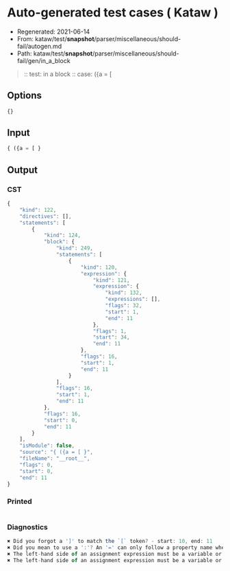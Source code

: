 # Auto-generated test cases ( Kataw )
- Regenerated: 2021-06-14
- From: kataw/test/__snapshot__/parser/miscellaneous/should-fail/autogen.md
- Path: kataw/test/__snapshot__/parser/miscellaneous/should-fail/gen/in_a_block
> :: test: in a block
> :: case: ({a = [
## Options

`````js
{}
`````
## Input

`````js
{ ({a = [ }
`````
## Output

### CST

```javascript
{
    "kind": 122,
    "directives": [],
    "statements": [
        {
            "kind": 124,
            "block": {
                "kind": 249,
                "statements": [
                    {
                        "kind": 120,
                        "expression": {
                            "kind": 121,
                            "expression": {
                                "kind": 132,
                                "expressions": [],
                                "flags": 32,
                                "start": 1,
                                "end": 11
                            },
                            "flags": 1,
                            "start": 34,
                            "end": 11
                        },
                        "flags": 16,
                        "start": 1,
                        "end": 11
                    }
                ],
                "flags": 16,
                "start": 1,
                "end": 11
            },
            "flags": 16,
            "start": 0,
            "end": 11
        }
    ],
    "isModule": false,
    "source": "{ ({a = [ }",
    "fileName": "__root__",
    "flags": 0,
    "start": 0,
    "end": 11
}
```

### Printed

```javascript

```

### Diagnostics

```javascript
✖ Did you forgot a ']' to match the `[` token? - start: 10, end: 11
✖ Did you mean to use a ':'? An '=' can only follow a property name when the containing object literal is part of a destructuring - start: 11, end: 11
✖ The left-hand side of an assignment expression must be a variable or a property access - start: 11, end: 11
✖ The left-hand side of an assignment expression must be a variable or a property access - start: 11, end: 11

```

